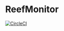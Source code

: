 # ReefMonitor

[![CircleCI](https://circleci.com/gh/jumo98/ReefMonitor/tree/main.svg?style=svg)](https://circleci.com/gh/jumo98/ReefMonitor/tree/main)